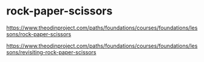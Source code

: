 # rock-paper-scissors

https://www.theodinproject.com/paths/foundations/courses/foundations/lessons/rock-paper-scissors

https://www.theodinproject.com/paths/foundations/courses/foundations/lessons/revisiting-rock-paper-scissors
